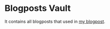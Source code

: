 # Blogposts Vault

It contains all blogposts that used in [my blogpost](https://alfarizi-blog.vercel.app/).
